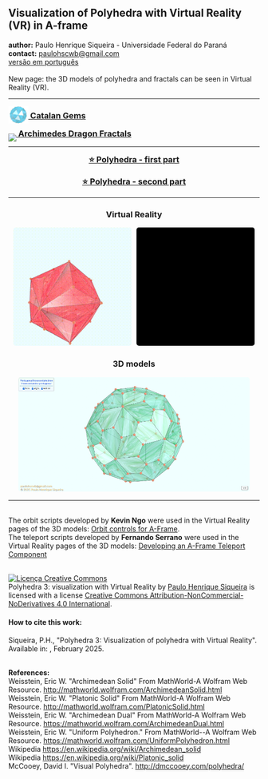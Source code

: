 <link rel="stylesheet" href="scripts/style.css">
<meta charset="utf-8">
<link rel="icon" type="image/png" href="catalangems/vr/salas/imagens/icone.png">
<h2>Visualization of Polyhedra with Virtual Reality (VR) in A-frame</h2>
 <b>author:</b> Paulo Henrique Siqueira - Universidade Federal do Paraná
 <br><b>contact:</b> <a href="#">paulohscwb@gmail.com</a>
 <br><a href="https://paulohscwb.github.io/polyhedra3/pt-br/">versão em português</a>
 <br><br>New page: the 3D models of polyhedra and fractals can be seen in Virtual Reality (VR).
<hr>
<h3 style="margin-top:3px"><a target="_blank" href="catalangems/"><img src="catalangems/vr/salas/imagens/icone.png" style="margin-bottom:-10px" width="40"> Catalan Gems</a></h3>
<h3 style="margin-top:3px"><a target="_blank" href="dragon_archimedes/pt-br/"><img src="dragon_archimedes/vr/salas/imagens/icone.png" style="margin-bottom:-10px" width="40"> Archimedes Dragon Fractals</a></h3>
<!--<h3 style="margin-top:3px"><a target="_blank" href="fractal_catalan/pt-br/"><img src="fractal_catalan/vr/salas/imagens/icone.png" style="margin-bottom:-10px" width="40"> Catalan fractals</a></h3>
<h3 style="margin-top:3px"><a target="_blank" href="kites/pt-br/"><img src="kites/vr/salas/imagens/icone.png" style="margin-bottom:-10px" width="40"> Platonic kites</a></h3>
<h3 style="margin-top:3px"><a target="_blank" href="unicorn_platonic/pt-br/"><img src="unicorn_platonic/vr/salas/imagens/icone.png" style="margin-bottom:-10px" width="40"> Plato's Unicorn Fractals</a></h3>
<h3 style="margin-top:3px"><a target="_blank" href="dragon_catalan/pt-br/"><img src="dragon_catalan/vr/salas/imagens/icone.png" style="margin-bottom:-10px" width="40"> Catalan Dragon Fractals</a></h3>
<h3 style="margin-top:3px"><a target="_blank" href="fractalnonconvex1/pt-br/"><img src="fractalnonconvex1/vr/salas/imagens/icone.png" style="margin-bottom:-10px" width="40"> Fractals of non-convex polyhedra</a></h3>
<h3 style="margin-top:3px"><a target="_blank" href="truncated_archimedes/pt-br/"><img src="truncated_archimedes/vr/salas/imagens/icone.png" style="margin-bottom:-10px" width="40"> Truncated Archimedean polyhedra</a></h3>
<h3 style="margin-top:3px"><a target="_blank" href="unicorn_catalan/pt-br/"><img src="unicorn_catalan/vr/salas/imagens/icone.png" style="margin-bottom:-10px" width="40"> Catalan Unicorn Fractals</a></h3>
<h3 style="margin-top:3px"><a target="_blank" href="dragon_nonconvex/pt-br/"><img src="dragon_nonconvex/vr/salas/imagens/icone.png" style="margin-bottom:-10px" width="40"> Dragon fractals of non-convex polyhedra</a></h3>
<h3 style="margin-top:3px"><a target="_blank" href="fractalnonconvex2/pt-br/"><img src="fractalnonconvex2/vr/salas/imagens/icone.png" style="margin-bottom:-10px" width="40"> Fractals of non-convex polyhedra 2</a></h3>
<h3 style="margin-top:3px"><a target="_blank" href="unicorn_archimedes/pt-br/"><img src="unicorn_archimedes/vr/salas/imagens/icone.png" style="margin-bottom:-10px" width="40"> Archimedes Unicorn Fractals</a></h3>
<h3 style="margin-top:3px"><a target="_blank" href="fractalnonconvex3/pt-br/"><img src="fractalnonconvex3/vr/salas/imagens/icone.png" style="margin-bottom:-10px" width="40"> Fractals of non-convex polyhedra 3</a></h3>
<h3 style="margin-top:3px"><a target="_blank" href="truncated_catalan/pt-br/"><img src="truncated_catalan/vr/salas/imagens/icone.png" style="margin-bottom:-10px" width="40"> Truncated Catalan polyhedra</a></h3>
<h3 style="margin-top:3px"><a target="_blank" href="unicorn_nonconvex1/pt-br/"><img src="unicorn_nonconvex1/vr/salas/imagens/icone.png" style="margin-bottom:-10px" width="40"> Unicorn fractals of non-convex polyhedra</a></h3>
<h3 style="margin-top:3px"><a target="_blank" href="dragon_nonconvex2/pt-br/"><img src="dragon_nonconvex2/vr/salas/imagens/icone.png" style="margin-bottom:-10px" width="40"> Dragon fractals of non-convex polyhedra 2</a></h3>
<h3 style="margin-top:3px"><a target="_blank" href="unicorn_nonconvex2/pt-br/"><img src="unicorn_nonconvex2/vr/salas/imagens/icone.png" style="margin-bottom:-10px" width="40"> Unicorn fractals of non-convex polyhedra 2</a></h3>
<h3 style="margin-top:3px"><a target="_blank" href="fractalnonconvex4/pt-br/"><img src="fractalnonconvex4/vr/salas/imagens/icone.png" style="margin-bottom:-10px" width="40"> Fractals of non-convex polyhedra 4</a></h3>
<h3 style="margin-top:3px"><a target="_blank" href="dragon_nonconvex3/pt-br/"><img src="dragon_nonconvex3/vr/salas/imagens/icone.png" style="margin-bottom:-10px" width="40"> Dragon fractals of non-convex polyhedra 3</a></h3>
<h3 style="margin-top:3px"><a target="_blank" href="fractalnonconvex5/pt-br/"><img src="fractalnonconvex5/vr/salas/imagens/icone.png" style="margin-bottom:-10px" width="40"> Fractals of non-convex polyhedra 5</a></h3>
<h3 style="margin-top:3px"><a target="_blank" href="unicorn_nonconvex3/pt-br/"><img src="unicorn_nonconvex3/vr/salas/imagens/icone.png" style="margin-bottom:-10px" width="40"> Unicorn fractals of non-convex polyhedra 3</a></h3>
<h3 style="margin-top:3px"><a target="_blank" href="fractalnonconvex6/pt-br/"><img src="fractalnonconvex6/vr/salas/imagens/icone.png" style="margin-bottom:-10px" width="40"> Fractals of non-convex polyhedra 6</a></h3>-->
<hr>
<!--<h3 style="margin-top:5px; text-align:center;"><a target="_blank" href="all/">&#x1f4c4; Complete list of polyhedra</a></h3>-->
<h3 style="margin-top:5px; text-align:center;"><a target="_blank" href="../polyhedra/">&#x2B50; Polyhedra - first part</a></h3>
<h3 style="margin-top:5px; text-align:center;"><a target="_blank" href="../polyhedra2/">&#x2B50; Polyhedra - second part</a></h3>
<hr>
<h3 align="center">Virtual Reality</h3>
<p align="center"><img src="catalangems/vr/salas/videos/catalangems1.gif" style="max-width: 47%; border-radius:5px; margin-right:10px" loading="lazy"/><img src="catalangems/vr/salas/videos/catalangems2.gif" style="max-width: 47%; border-radius:5px;" loading="lazy"/></p>
<h3 align="center">3D models</h3>
<p align="center"><img src="catalangems/ar/example.png" style="max-width: 92%; border-radius:5px;" loading="lazy"/></p>
<hr>
<br>The orbit scripts developed by <b>Kevin Ngo</b> were used in the Virtual Reality pages of the 3D models: <a href="https://github.com/supermedium/superframe/tree/master/components/orbit-controls/" target="_blank"> Orbit controls for A-Frame</a>.
<br>The teleport scripts developed by <b>Fernando Serrano</b> were used in the Virtual Reality pages of the 3D models: <a  href="https://aframe.io/blog/teleport-component/" target="_blank"> Developing an A-Frame Teleport Component</a>
<br>

<br><a rel="license" href="http://creativecommons.org/licenses/by-nc-nd/4.0/"><img alt="Licença Creative Commons" style="border-width:0" src="https://i.creativecommons.org/l/by-nc-nd/4.0/88x31.png" loading="lazy"/></a><br /><span xmlns:dct="http://purl.org/dc/terms/" property="dct:title">Polyhedra 3: visualization with Virtual Reality</span> by <a xmlns:cc="http://creativecommons.org/ns#" href="https://paulohscwb.github.io/polyhedra3/" property="cc:attributionName" rel="cc:attributionURL">Paulo Henrique Siqueira</a> is licensed with a license <a rel="license" href="http://creativecommons.org/licenses/by-nc-nd/4.0/">Creative Commons Attribution-NonCommercial-NoDerivatives 4.0 International</a>.

<h4>How to cite this work:</h4> 
<p>Siqueira, P.H., "Polyhedra 3: Visualization of polyhedra with Virtual Reality". Available in: <https://paulohscwb.github.io/polyhedra3/>, February 2025.</p>
<!--<a target="_blank" href="https://doi.org/10.5281/zenodo.12572969"><img src="https://zenodo.org/badge/DOI/10.5281/zenodo.12572969.svg" alt="DOI"></a>-->

<br><b>References:</b>
<br>Weisstein, Eric W. "Archimedean Solid" From MathWorld-A Wolfram Web Resource. <a href="http://mathworld.wolfram.com/ArchimedeanSolid.html" target="_blank">http://mathworld.wolfram.com/ArchimedeanSolid.html</a>
<br>Weisstein, Eric W. "Platonic Solid" From MathWorld-A Wolfram Web Resource. <a href="http://mathworld.wolfram.com/PlatonicSolid.html" target="_blank">http://mathworld.wolfram.com/PlatonicSolid.html</a>
<br>Weisstein, Eric W. "Archimedean Dual" From MathWorld-A Wolfram Web Resource. <a href="https://mathworld.wolfram.com/ArchimedeanDual.html" target="_blank">https://mathworld.wolfram.com/ArchimedeanDual.html</a>
<br>Weisstein, Eric W. "Uniform Polyhedron." From MathWorld--A Wolfram Web Resource. <a href="https://mathworld.wolfram.com/UniformPolyhedron.html" target="_blank">https://mathworld.wolfram.com/UniformPolyhedron.html</a>
<br>Wikipedia <a href="https://en.wikipedia.org/wiki/Archimedean_solid" target="_blank">https://en.wikipedia.org/wiki/Archimedean_solid</a>
<br>Wikipedia <a href="https://en.wikipedia.org/wiki/en.wikipedia.org/wiki/Platonic_solid" target="_blank">https://en.wikipedia.org/wiki/Platonic_solid</a>
<br>McCooey, David I. "Visual Polyhedra". <a href="http://dmccooey.com/polyhedra/" target="_blank">http://dmccooey.com/polyhedra/</a>
